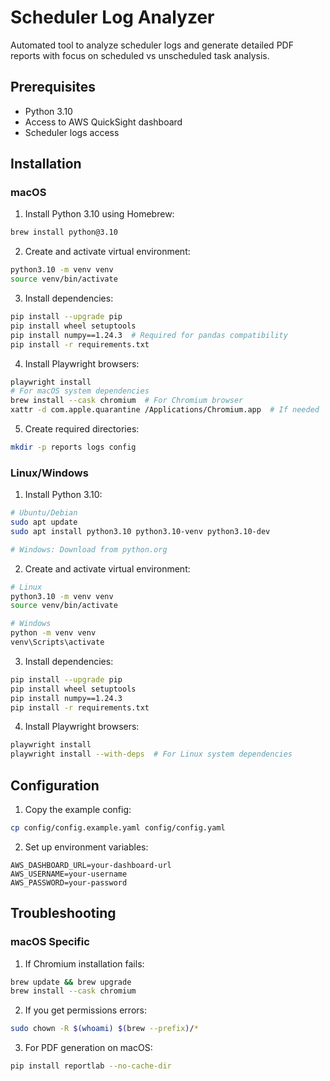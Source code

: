 # Scheduler Log Analyzer

Automated tool to analyze scheduler logs and generate detailed PDF reports with focus on scheduled vs unscheduled task analysis.

## Prerequisites

- Python 3.10
- Access to AWS QuickSight dashboard
- Scheduler logs access

## Installation

### macOS

1. Install Python 3.10 using Homebrew:
```bash
brew install python@3.10
```

2. Create and activate virtual environment:
```bash
python3.10 -m venv venv
source venv/bin/activate
```

3. Install dependencies:
```bash
pip install --upgrade pip
pip install wheel setuptools
pip install numpy==1.24.3  # Required for pandas compatibility
pip install -r requirements.txt
```

4. Install Playwright browsers:
```bash
playwright install
# For macOS system dependencies
brew install --cask chromium  # For Chromium browser
xattr -d com.apple.quarantine /Applications/Chromium.app  # If needed
```

5. Create required directories:
```bash
mkdir -p reports logs config
```

### Linux/Windows

1. Install Python 3.10:
```bash
# Ubuntu/Debian
sudo apt update
sudo apt install python3.10 python3.10-venv python3.10-dev

# Windows: Download from python.org
```

2. Create and activate virtual environment:
```bash
# Linux
python3.10 -m venv venv
source venv/bin/activate

# Windows
python -m venv venv
venv\Scripts\activate
```

3. Install dependencies:
```bash
pip install --upgrade pip
pip install wheel setuptools
pip install numpy==1.24.3
pip install -r requirements.txt
```

4. Install Playwright browsers:
```bash
playwright install
playwright install --with-deps  # For Linux system dependencies
```

## Configuration

1. Copy the example config:
```bash
cp config/config.example.yaml config/config.yaml
```

2. Set up environment variables:

```env
AWS_DASHBOARD_URL=your-dashboard-url
AWS_USERNAME=your-username
AWS_PASSWORD=your-password
```
## Troubleshooting

### macOS Specific
1. If Chromium installation fails:
```bash
brew update && brew upgrade
brew install --cask chromium
```

2. If you get permissions errors:
```bash
sudo chown -R $(whoami) $(brew --prefix)/*
```

3. For PDF generation on macOS:
```bash
pip install reportlab --no-cache-dir
```
